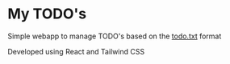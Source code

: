 # My TODO's

Simple webapp to manage TODO's based on the [todo.txt](https://github.com/todotxt/todo.txt) format

Developed using React and Tailwind CSS
